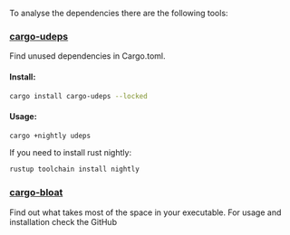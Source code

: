 To analyse the dependencies there are the following tools:

### [cargo-udeps](https://github.com/est31/cargo-udeps)
Find unused dependencies in Cargo.toml.
#### Install:

```bash
cargo install cargo-udeps --locked
```
#### Usage:

```bash
cargo +nightly udeps
```

If you need to install rust nightly:

```bash
rustup toolchain install nightly
```

### [cargo-bloat](https://github.com/RazrFalcon/cargo-bloat)
Find out what takes most of the space in your executable.
For usage and installation check the GitHub